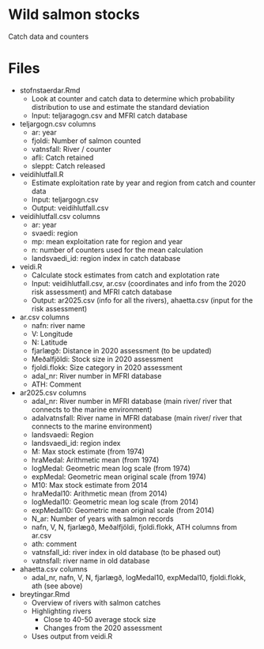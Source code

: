 # Wild salmon stocks
Catch data and counters

# Files
* stofnstaerdar.Rmd
  * Look at counter and catch data to determine which probability distribution to use and estimate the standard deviation
  * Input: teljaragogn.csv and MFRI catch database
* teljargogn.csv columns
  * ar: year
  * fjoldi: Number of salmon counted
  * vatnsfall: River / counter
  * afli: Catch retained
  * sleppt: Catch released
* veidihlutfall.R
  * Estimate exploitation rate by year and region from catch and counter data
  * Input: teljargogn.csv
  * Output: veidihlutfall.csv
* veidihlutfall.csv columns
  * ar: year
  * svaedi: region
  * mp: mean exploitation rate for region and year
  * n: number of counters used for the mean calculation
  * landsvaedi_id: region index in catch database
* veidi.R
  * Calculate stock estimates from catch and explotation rate
  * Input: veidihlutfall.csv, ar.csv (coordinates and info from the 2020 risk assessment) and MFRI catch database
  * Output: ar2025.csv (info for all the rivers), ahaetta.csv (input for the risk assessment)
* ar.csv columns
  * nafn: river name
  * V: Longitude
  * N: Latitude
  * fjarlægð: Distance in 2020 assessment (to be updated)
  * Meðalfjöldi: Stock size in 2020 assessment
  * fjoldi.flokk: Size category in 2020 assessment
  * adal_nr: River number in MFRI database
  * ATH: Comment
* ar2025.csv columns
  * adal_nr: River number in MFRI database (main river/ river that connects to the marine environment)
  * adalvatnsfall: River name in MFRI database (main river/ river that connects to the marine environment)
  * landsvaedi: Region
  * landsvaedi_id: region index
  * M: Max stock estimate (from 1974)
  * hraMedal: Arithmetic mean (from 1974)
  * logMedal: Geometric mean log scale (from 1974) 
  * expMedal: Geometric mean original scale (from 1974)
  * M10: Max stock estimate from 2014
  * hraMedal10: Arithmetic mean (from 2014)
  * logMedal10: Geometric mean log scale (from 2014)
  * expMedal10: Geometric mean original scale (from 2014)
  * N_ar: Number of years with salmon records
  * nafn, V, N, fjarlægð, Meðalfjöldi, fjoldi.flokk, ATH columns from ar.csv
  * ath: comment
  * vatnsfall_id: river index in old database (to be phased out)
  * vatnsfall: river name in old database
* ahaetta.csv columns
  * adal_nr, nafn, V, N, fjarlægð, logMedal10, expMedal10, fjoldi.flokk, ath (see above)
* breytingar.Rmd
  * Overview of rivers with salmon catches
  * Highlighting rivers 
    * Close to 40-50 average stock size
    * Changes from the 2020 assessment 
  * Uses output from veidi.R

